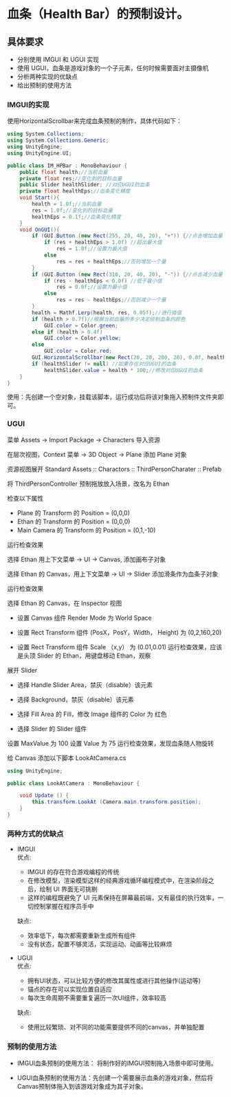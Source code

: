 # 血条（Health Bar）的预制设计。

## 具体要求

+ 分别使用 IMGUI 和 UGUI 实现
+ 使用 UGUI，血条是游戏对象的一个子元素，任何时候需要面对主摄像机
+ 分析两种实现的优缺点
+ 给出预制的使用方法
  
### IMGUI的实现
使用HorizontalScrollbar来完成血条预制的制作，具体代码如下：

```C#
using System.Collections;
using System.Collections.Generic;
using UnityEngine;
using UnityEngine.UI;

public class IM_HPBar : MonoBehaviour {
	public float health;//当前血量
	private float res;//变化到的目标血量
	public Slider healthSlider; //对应UGUI的血条
	private float healthEps;//血条变化精度
	void Start(){
		health = 1.0f;//当前血量
		res = 1.0f;//变化到的目标血量
		healthEps = 0.1f;//血条变化精度
	}
	void OnGUI(){
		if (GUI.Button (new Rect(255, 20, 40, 20), "+")) {//点击增加血量
			if (res + healthEps > 1.0f) //超出最大值
				res = 1.0f;//设置为最大值
			else
				res = res + healthEps;//否则增加一个量
		}
		if (GUI.Button (new Rect(310, 20, 40, 20), "-")) {//点击减少血量
			if (res - healthEps < 0.0f) //低于最小值
				res = 0.0f;//设置为最小值
			else
				res = res - healthEps;//否则减少一个量
		}
		health = Mathf.Lerp(health, res, 0.05f);//进行插值
		if (health > 0.7f)//根据当前血量的多少决定绘制血条的颜色
			GUI.color = Color.green;
		else if (health > 0.4f)
			GUI.color = Color.yellow;
		else
			GUI.color = Color.red;
		GUI.HorizontalScrollbar(new Rect(20, 20, 200, 20), 0.0f, health, 0.0f, 1.0f);//使用水平滚动条绘制血条 将其宽度作为血条的显示值
		if (healthSlider != null) //如果存在对应UGUI的血条
			healthSlider.value = health * 100;//修改对应UGUI的血条
	}
}
```
使用：先创建一个空对象，挂载该脚本，运行成功后将该对象拖入预制件文件夹即可。

### UGUI
菜单 Assets -> Import Package -> Characters 导入资源

在层次视图，Context 菜单 -> 3D Object -> Plane 添加 Plane 对象

资源视图展开 Standard Assets :: Charactors :: ThirdPersonCharater :: Prefab

将 ThirdPersonController 预制拖放放入场景，改名为 Ethan

检查以下属性

+ Plane 的 Transform 的 Position = (0,0,0)
+ Ethan 的 Transform 的 Position = (0,0,0)
+ Main Camera 的 Transform 的 Position = (0,1,-10)
  
运行检查效果

选择 Ethan 用上下文菜单 -> UI -> Canvas, 添加画布子对象

选择 Ethan 的 Canvas，用上下文菜单 -> UI -> Slider 添加滑条作为血条子对象
  
运行检查效果

选择 Ethan 的 Canvas，在 Inspector 视图

+ 设置 Canvas 组件 Render Mode 为 World Space
  
+ 设置 Rect Transform 组件 (PosX，PosY，Width， Height) 为 (0,2,160,20)
  
+ 设置 Rect Transform 组件 Scale （x,y） 为 (0.01,0.01)
运行检查效果，应该是头顶 Slider 的 Ethan，用键盘移动 Ethan，观察

展开 Slider

+ 选择 Handle Slider Area，禁灰（disable）该元素
+ 选择 Background，禁灰（disable）该元素
+ 选择 Fill Area 的 Fill，修改 Image 组件的 Color 为 红色
  
+ 选择 Slider 的 Slider 组件
  
设置 MaxValue 为 100
设置 Value 为 75
运行检查效果，发现血条随人物旋转

给 Canvas 添加以下脚本 LookAtCamera.cs

```C#
using UnityEngine;

public class LookAtCamera : MonoBehaviour {

	void Update () {
		this.transform.LookAt (Camera.main.transform.position);
	}
}
```

### 两种方式的优缺点

* IMGUI  
    优点:  
    + IMGUI 的存在符合游戏编程的传统
    + 在修改模型，渲染模型这样的经典游戏循环编程模式中，在渲染阶段之后，绘制 UI 界面无可挑剔
    + 这样的编程既避免了 UI 元素保持在屏幕最前端，又有最佳的执行效率，一切控制掌握在程序员手中

    缺点:  
    + 效率低下，每次都需要重新生成所有组件  
    + 没有状态，配置不够灵活，实现运动、动画等比较麻烦  
* UGUI  
    优点:   
    + 拥有UI状态，可以比较方便的修改其属性或进行其他操作(运动等)  
    + 锚点的存在可以实现位置自适应  
    + 每次生命周期不需要重复遍历一次UI组件，效率较高  
  
    缺点:   
    + 使用比较繁琐、对不同的功能需要提供不同的canvas，并单独配置
      
### 预制的使用方法
+ IMGUI血条预制的使用方法：
将制作好的IMGUI预制拖入场景中即可使用。

+ UGUI血条预制的使用方法：先创建一个需要展示血条的游戏对象，然后将Canvas预制体拖入到该游戏对象成为其子对象。

